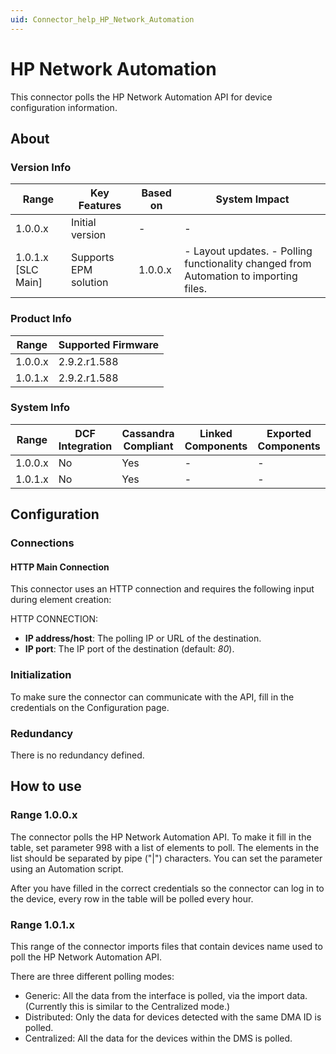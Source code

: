 ```yaml
---
uid: Connector_help_HP_Network_Automation
---
```


# HP Network Automation

This connector polls the HP Network Automation API for device configuration information.

## About

### Version Info

| **Range**            | **Key Features**      | **Based on** | **System Impact**                                                                      |
|----------------------|-----------------------|--------------|----------------------------------------------------------------------------------------|
| 1.0.0.x              | Initial version       | -            | -                                                                                      |
| 1.0.1.x [SLC Main]   | Supports EPM solution | 1.0.0.x      | \- Layout updates. - Polling functionality changed from Automation to importing files. |

### Product Info

| Range     | Supported Firmware     |
|-----------|------------------------|
| 1.0.0.x   | 2.9.2.r1.588           |
| 1.0.1.x   | 2.9.2.r1.588           |

### System Info

| Range     | DCF Integration     | Cassandra Compliant     | Linked Components     | Exported Components     |
|-----------|---------------------|-------------------------|-----------------------|-------------------------|
| 1.0.0.x   | No                  | Yes                     | -                     | -                       |
| 1.0.1.x   | No                  | Yes                     | -                     | -                       |

## Configuration

### Connections

#### HTTP Main Connection

This connector uses an HTTP connection and requires the following input during element creation:

HTTP CONNECTION:

- **IP address/host**: The polling IP or URL of the destination.
- **IP port**: The IP port of the destination (default: *80*).

### Initialization

To make sure the connector can communicate with the API, fill in the credentials on the Configuration page.

### Redundancy

There is no redundancy defined.

## How to use

### Range 1.0.0.x

The connector polls the HP Network Automation API. To make it fill in the table, set parameter 998 with a list of elements to poll. The elements in the list should be separated by pipe ("\|") characters. You can set the parameter using an Automation script.

After you have filled in the correct credentials so the connector can log in to the device, every row in the table will be polled every hour.

### Range 1.0.1.x

This range of the connector imports files that contain devices name used to poll the HP Network Automation API.

There are three different polling modes:

- Generic: All the data from the interface is polled, via the import data. (Currently this is similar to the Centralized mode.)
- Distributed: Only the data for devices detected with the same DMA ID is polled.
- Centralized: All the data for the devices within the DMS is polled.
